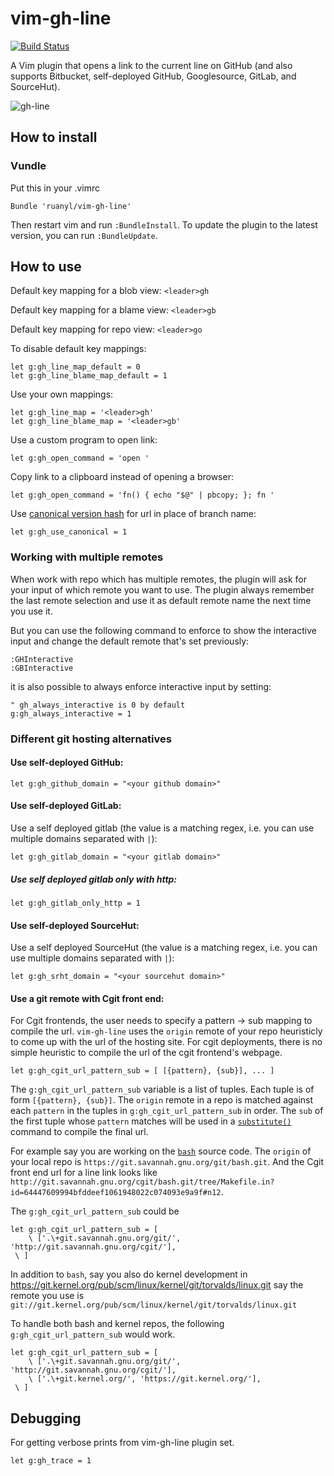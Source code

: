 # vim-gh-line

 [![Build Status](https://travis-ci.org/ruanyl/vim-gh-line.svg?branch=master)](https://travis-ci.org/ruanyl/vim-gh-line)

A Vim plugin that opens a link to the current line on GitHub (and also supports Bitbucket, self-deployed GitHub, Googlesource, GitLab, and SourceHut).

![gh-line](https://cloud.githubusercontent.com/assets/486382/10865375/142cd426-8012-11e5-92f8-44357b7acf9c.gif)

## How to install

### Vundle
Put this in your .vimrc

```vim
Bundle 'ruanyl/vim-gh-line'
```

Then restart vim and run `:BundleInstall`.
To update the plugin to the latest version, you can run `:BundleUpdate`.

## How to use

Default key mapping for a blob view: `<leader>gh`

Default key mapping for a blame view: `<leader>gb`

Default key mapping for repo view: `<leader>go`

To disable default key mappings:

```
let g:gh_line_map_default = 0
let g:gh_line_blame_map_default = 1
```

Use your own mappings:

```
let g:gh_line_map = '<leader>gh'
let g:gh_line_blame_map = '<leader>gb'
```

Use a custom program to open link:
```
let g:gh_open_command = 'open '
```

Copy link to a clipboard instead of opening a browser:
```
let g:gh_open_command = 'fn() { echo "$@" | pbcopy; }; fn '
```

Use [canonical version hash](https://help.github.com/articles/getting-permanent-links-to-files/) for url in place of branch name:
```
let g:gh_use_canonical = 1
```

### Working with multiple remotes
When work with repo which has multiple remotes, the plugin will ask for your input of which remote you want to use.
The plugin always remember the last remote selection and use it as default remote name the next time you use it.

But you can use the following command to enforce to show the interactive input and change the default remote that's set previously:

```
:GHInteractive
:GBInteractive
```

it is also possible to always enforce interactive input by setting:

```
" gh_always_interactive is 0 by default
g:gh_always_interactive = 1
```

### Different git hosting alternatives

#### Use self-deployed GitHub:
```
let g:gh_github_domain = "<your github domain>"
```

#### Use self-deployed GitLab:
Use a self deployed gitlab (the value is a matching regex, i.e. you can use
multiple domains separated with `|`):
```
let g:gh_gitlab_domain = "<your gitlab domain>"
```

##### Use self deployed gitlab only with http:
```
let g:gh_gitlab_only_http = 1
```

#### Use self-deployed SourceHut:
Use a self deployed SourceHut (the value is a matching regex, i.e. you can use
multiple domains separated with `|`):
```
let g:gh_srht_domain = "<your sourcehut domain>"
```

#### Use a git remote with Cgit front end:
For Cgit frontends, the user needs to specify a pattern -> sub mapping to
compile the url. `vim-gh-line` uses the `origin` remote of your repo heuristicly to
come up with the url of the hosting site. For cgit deployments, there is no
simple heuristic to compile the url of the cgit frontend's webpage.

```
let g:gh_cgit_url_pattern_sub = [ [{pattern}, {sub}], ... ]
```

The `g:gh_cgit_url_pattern_sub` variable is a list of tuples. Each tuple is of
form `[{pattern}, {sub}]`. The `origin` remote in a repo is matched against
each `pattern` in the tuples in `g:gh_cgit_url_pattern_sub` in order. The `sub`
of the first tuple whose `pattern` matches will be used in a
[`substitute()`](http://vimhelp.appspot.com/eval.txt.html#substitute%28%29)
command to compile the final url.

For example say you are working on the
[`bash`](http://git.savannah.gnu.org/cgit/bash.git/) source code. The `origin` of
your local repo is `https://git.savannah.gnu.org/git/bash.git`. And the Cgit
front end url for a line link looks like
`http://git.savannah.gnu.org/cgit/bash.git/tree/Makefile.in?id=64447609994bfddeef1061948022c074093e9a9f#n12`.

The `g:gh_cgit_url_pattern_sub` could  be
```
let g:gh_cgit_url_pattern_sub = [
    \ ['.\+git.savannah.gnu.org/git/', 'http://git.savannah.gnu.org/cgit/'],
 \ ]
```

In addition to `bash`, say you also do kernel development in
https://git.kernel.org/pub/scm/linux/kernel/git/torvalds/linux.git say the remote
you use is `git://git.kernel.org/pub/scm/linux/kernel/git/torvalds/linux.git`

To handle both bash and kernel repos, the following `g:gh_cgit_url_pattern_sub`
would work.

```
let g:gh_cgit_url_pattern_sub = [
    \ ['.\+git.savannah.gnu.org/git/', 'http://git.savannah.gnu.org/cgit/'],
    \ ['.\+git.kernel.org/', 'https://git.kernel.org/'],
 \ ]
```

## Debugging

For getting verbose prints from vim-gh-line plugin set.

```
let g:gh_trace = 1
```
